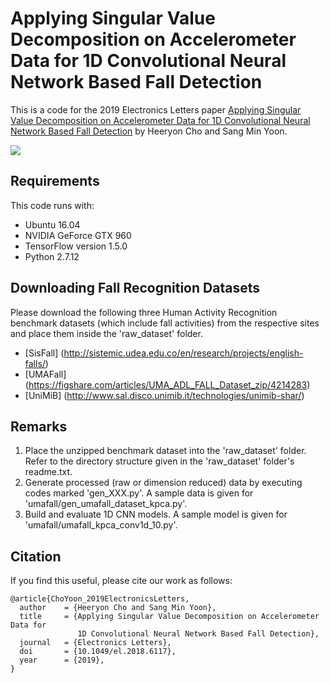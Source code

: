 # Applying Singular Value Decomposition on Accelerometer Data for 1D Convolutional Neural Network Based Fall Detection
This is a code for the 2019 Electronics Letters paper [Applying Singular Value Decomposition on Accelerometer Data for 1D Convolutional Neural Network Based Fall Detection](https://www.growkudos.com/publications/10.1049%25252Fel.2018.6117/reader) by Heeryon Cho and Sang Min Yoon.

![](https://github.com/heeryoncho/SVD_applied_fall_detection/blob/master/fig/LOSO_Accuracy.png)

## Requirements
This code runs with:
* Ubuntu 16.04
* NVIDIA GeForce GTX 960
* TensorFlow version 1.5.0
* Python 2.7.12

## Downloading Fall Recognition Datasets
Please download the following three Human Activity Recognition benchmark datasets (which include fall activities) from the respective sites and place them inside the 'raw_dataset' folder.
* [SisFall] (http://sistemic.udea.edu.co/en/research/projects/english-falls/)
* [UMAFall] (https://figshare.com/articles/UMA_ADL_FALL_Dataset_zip/4214283)
* [UniMiB] (http://www.sal.disco.unimib.it/technologies/unimib-shar/)

## Remarks
1. Place the unzipped benchmark dataset into the 'raw_dataset' folder. Refer to the directory structure given in the 'raw_dataset' folder's readme.txt.
2. Generate processed (raw or dimension reduced) data by executing codes marked 'gen_XXX.py'. A sample data is given for 'umafall/gen_umafall_dataset_kpca.py'.
3. Build and evaluate 1D CNN models. A sample model is given for 'umafall/umafall_kpca_conv1d_10.py'.

## Citation
If you find this useful, please cite our work as follows:
```
@article{ChoYoon_2019ElectronicsLetters,
  author    = {Heeryon Cho and Sang Min Yoon},
  title     = {Applying Singular Value Decomposition on Accelerometer Data for 
               1D Convolutional Neural Network Based Fall Detection},
  journal   = {Electronics Letters},
  doi       = {10.1049/el.2018.6117},
  year      = {2019},
}
```
